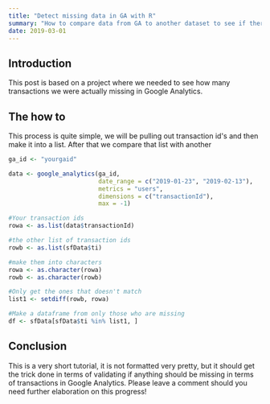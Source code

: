 ```yaml
---
title: "Detect missing data in GA with R"
summary: "How to compare data from GA to another dataset to see if there are any discrepencies"
date: 2019-03-01
---
```

## Introduction
This post is based on a project where we needed to see how many transactions we were actually missing in Google Analytics.

## The how to
This process is quite simple,
we will be pulling out transaction id's and then make it into a list. After that we compare that list with another

```r
ga_id <- "yourgaid"

data <- google_analytics(ga_id, 
                         date_range = c("2019-01-23", "2019-02-13"), 
                         metrics = "users", 
                         dimensions = c("transactionId"),
                         max = -1)

#Your transaction ids
rowa <- as.list(data$transactionId)

#the other list of transaction ids
rowb <- as.list(sfData$ti)

#make them into characters
rowa <- as.character(rowa)
rowb <- as.character(rowb)

#Only get the ones that doesn't match
list1 <- setdiff(rowb, rowa)

#Make a dataframe from only those who are missing
df <- sfData[sfData$ti %in% list1, ]
```

## Conclusion
This is a very short tutorial, it is not formatted very pretty, but it should get the trick done in terms of validating if anything should be missing in terms of transactions in Google Analytics. Please leave a comment should you need further elaboration on this progress!